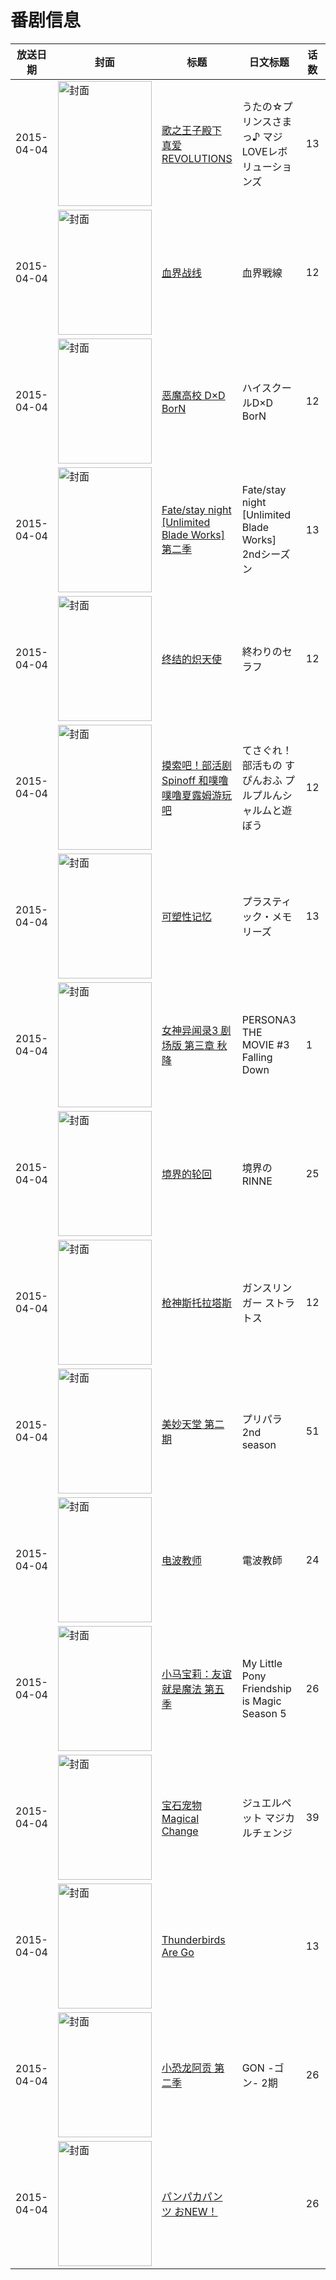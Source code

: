 # 番剧信息

|放送日期|封面|标题|日文标题|话数|评分|评分人数|
|---|---|---|---|---|---|---|
|2015-04-04|<img src="//lain.bgm.tv/pic/cover/c/e4/8e/89488_jGLiI.jpg" alt="封面" style="width:150px;height:200px;object-fit:cover;">|[歌之王子殿下 真爱REVOLUTIONS](https://bangumi.tv/subject/89488)|うたの☆プリンスさまっ♪ マジLOVEレボリューションズ|13|6.2|307人评分|
|2015-04-04|<img src="//lain.bgm.tv/pic/cover/c/f9/2c/105075_iNy58.jpg" alt="封面" style="width:150px;height:200px;object-fit:cover;">|[血界战线](https://bangumi.tv/subject/105075)|血界戦線|12|7.4|7880人评分|
|2015-04-04|<img src="//lain.bgm.tv/pic/cover/c/c1/fb/106212_L9l92.jpg" alt="封面" style="width:150px;height:200px;object-fit:cover;">|[恶魔高校 D×D BorN](https://bangumi.tv/subject/106212)|ハイスクールD×D BorN|12|6.7|2205人评分|
|2015-04-04|<img src="//lain.bgm.tv/pic/cover/c/b2/e7/109386_q20wy.jpg" alt="封面" style="width:150px;height:200px;object-fit:cover;">|[Fate/stay night [Unlimited Blade Works] 第二季](https://bangumi.tv/subject/109386)|Fate/stay night [Unlimited Blade Works] 2ndシーズン|13|7.5|14363人评分|
|2015-04-04|<img src="//lain.bgm.tv/pic/cover/c/3c/bd/112151_qJg8v.jpg" alt="封面" style="width:150px;height:200px;object-fit:cover;">|[终结的炽天使](https://bangumi.tv/subject/112151)|終わりのセラフ|12|5.6|5237人评分|
|2015-04-04|<img src="//lain.bgm.tv/pic/cover/c/8b/b3/112838_q00uu.jpg" alt="封面" style="width:150px;height:200px;object-fit:cover;">|[摸索吧！部活剧 Spinoff 和噗噜噗噜夏露姆游玩吧](https://bangumi.tv/subject/112838)|てさぐれ！部活もの すぴんおふ プルプルんシャルムと遊ぼう|12|7.3|626人评分|
|2015-04-04|<img src="//lain.bgm.tv/pic/cover/c/1d/08/114685_Ege3l.jpg" alt="封面" style="width:150px;height:200px;object-fit:cover;">|[可塑性记忆](https://bangumi.tv/subject/114685)|プラスティック・メモリーズ|13|7.0|9434人评分|
|2015-04-04|<img src="//lain.bgm.tv/pic/cover/c/da/51/117151_KKaar.jpg" alt="封面" style="width:150px;height:200px;object-fit:cover;">|[女神异闻录3 剧场版 第三章 秋降](https://bangumi.tv/subject/117151)|PERSONA3 THE MOVIE #3 Falling Down|1|6.5|561人评分|
|2015-04-04|<img src="//lain.bgm.tv/pic/cover/c/7c/2e/117731_I9PEm.jpg" alt="封面" style="width:150px;height:200px;object-fit:cover;">|[境界的轮回](https://bangumi.tv/subject/117731)|境界のRINNE|25|6.5|572人评分|
|2015-04-04|<img src="//lain.bgm.tv/pic/cover/c/97/b7/119677_azQFQ.jpg" alt="封面" style="width:150px;height:200px;object-fit:cover;">|[枪神斯托拉塔斯](https://bangumi.tv/subject/119677)|ガンスリンガー ストラトス|12|4.6|736人评分|
|2015-04-04|<img src="//lain.bgm.tv/pic/cover/c/07/72/120186_u0051.jpg" alt="封面" style="width:150px;height:200px;object-fit:cover;">|[美妙天堂 第二期](https://bangumi.tv/subject/120186)|プリパラ 2nd season|51|7.5|180人评分|
|2015-04-04|<img src="//lain.bgm.tv/pic/cover/c/24/c0/122606_77iwf.jpg" alt="封面" style="width:150px;height:200px;object-fit:cover;">|[电波教师](https://bangumi.tv/subject/122606)|電波教師|24|5.6|654人评分|
|2015-04-04|<img src="//lain.bgm.tv/pic/cover/c/fa/ca/129224_wKI0P.jpg" alt="封面" style="width:150px;height:200px;object-fit:cover;">|[小马宝莉：友谊就是魔法 第五季](https://bangumi.tv/subject/129224)|My Little Pony Friendship is Magic Season 5|26|7.8|453人评分|
|2015-04-04|<img src="//lain.bgm.tv/pic/cover/c/c1/f8/129823_66bp4.jpg" alt="封面" style="width:150px;height:200px;object-fit:cover;">|[宝石宠物 Magical Change](https://bangumi.tv/subject/129823)|ジュエルペット マジカルチェンジ|39|6.5|35人评分|
|2015-04-04|<img src="//lain.bgm.tv/pic/cover/c/9a/32/138194_Xdaq4.jpg" alt="封面" style="width:150px;height:200px;object-fit:cover;">|[Thunderbirds Are Go](https://bangumi.tv/subject/138194)||13|||
|2015-04-04|<img src="//lain.bgm.tv/pic/cover/c/d7/18/182784_u1916.jpg" alt="封面" style="width:150px;height:200px;object-fit:cover;">|[小恐龙阿贡 第二季](https://bangumi.tv/subject/182784)|GON -ゴン- 2期|26|||
|2015-04-04|<img src="//lain.bgm.tv/pic/cover/c/26/c0/208318_K0J3y.jpg" alt="封面" style="width:150px;height:200px;object-fit:cover;">|[パンパカパンツ おNEW！](https://bangumi.tv/subject/208318)||26|||
